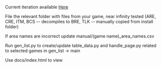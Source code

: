 Current iteration available [Here](https://xanthics.github.io/infinity_pickpocket_list/public/)

File the relevant folder with files from your game, near infinity tested (ARE, CRE, ITM, BCS -- decompiles to BRE, TLK -- manually copied from install folder)

If area names are incorrect update manual/(game name)_area_names.csv 

Run gen_list.py to create/update table_data.py and handle_page.py related to selected games in gen_list -> main

Use docs/index.html to view